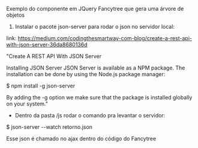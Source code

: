 Exemplo do componente em JQuery Fancytree que gera uma árvore de objetos

1) Instalar o pacote json-server para rodar o json no servidor local:

link: https://medium.com/codingthesmartway-com-blog/create-a-rest-api-with-json-server-36da8680136d

"Create A REST API With JSON Server

Installing JSON Server
JSON Server is available as a NPM package. The installation can be done by using the Node.js package manager:

$ npm install -g json-server

By adding the -g option we make sure that the package is installed globally on your system."

- Dentro da pasta /js rodar o comando pra levantar o servidor:

$ json-server --watch retorno.json

Esse json é chamado no ajax dentro do código do Fancytree